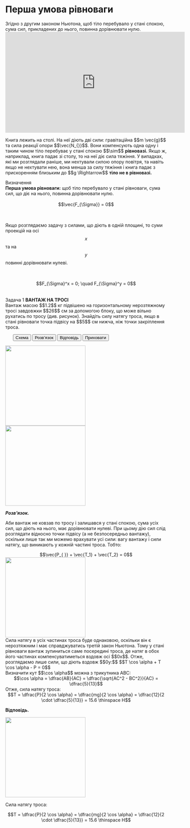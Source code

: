 #  Перша умова рiвноваги

<div class="space">Згiдно з другим законом Ньютона, щоб тiло перебувало у станi спокою, сума сил, прикладених до нього, повинна дорiвнювати нулю.</div>

<div class="space"><div class="fluidMedia">
<iframe width="560" height="315" src="https://www.youtube.com/embed/4MVRI6LDhg4" frameborder="0" allowfullscreen></iframe>
</div>
<div class="popup">
</div></div>

<p class="p3"><div class="space">Книга лежить на столi. На неї дiють двi сили: гравiтацiйна $$m \vec{g}$$ та сила реакцiї опори $$\vec{N_{}}$$. Вони компенсують одна одну i таким чином тiло перебуває у стані спокою $$\sim$$ <b>рiвновазi.</b> Якщо ж, наприклад, книга падає зi столу, то на неї дiє сила тяжiння. У випадках, якi ми розглядали ранiше, ми нехтували силою опору повiтря, та навiть якщо не нехтувати нею, вона менша за силу тяжiння i книга падає з прискоренням близьким до $$g \Rightarrow$$ <b>тiло не в рiвновазi.</b></div></p>

<div class="eoz-wrap">
<span class="eoz">Визначення</span>
<div class="eoz-text">
<b>Перша умова рiвноваги:</b> щоб тiло перебувало у станi рiвноваги, сума сил, що дiє на нього, повинна дорiвнювати нулю.
<br>
<br>

<div align="center">$$\vec{F_{\Sigma}} = 0$$</div>

<br>
<br>

Якщо розглядаємо задачу з силами, що дiють в однiй площинi, то суми проекцiй на осі $$x$$ та на $$y$$ повиннi дорiвнювати нулеві.

<br>
<br>

<div align="center">$$F_{\Sigma}^x = 0; \quad F_{\Sigma}^y = 0$$</div>
<br>
</div>
</div>

<br>

<div class="space">
<div class="task-wrap">
<span class="task">Задача 1</span> <b>ВАНТАЖ НА ТРОСI</b>
<div class="task-text">
<div class="space">Вантаж масою $$1.2$$ кг пiдвiшено на горизонтальному нерозтяжному тросi завдовжки $$26$$ см за допомогою блоку, що може вiльно рухатись по тросу (див. рисунок). Знайдiть силу натягу троса, якщо в станi рiвноваги точка пiдвiсу на $$5$$ см нижча, нiж точки закрiплення троса.</div>
<p>
<ul class="nav-tab" id="mytab">
<button class="btn" data-target="#plot" data-toggle="pill">Схема</button>
<button class="btn" data-target="#decision" data-toggle="pill">Розв’язок</button>
<button class="btn" data-target="#answer" data-toggle="pill">Вiдповiдь</button>
<button class="btn" data-target="#hide" data-toggle="pill">Приховати</button>
</ul>
<div id="mytab" class="tab-content">
  <div class="tab-pane" id="plot">
<div class="space"><img class="image" width="250"  src="https://rawgit.com/chudaol/ed-era-book-physics/master/images/chapter_6/16.png"></div>
  </div>
  <div class="tab-pane" id="decision">
<div class="space"><img class="image" width="250"  src="https://rawgit.com/chudaol/ed-era-book-physics/master/images/chapter_6/16.png"></div>
<p><b><i>Розв’язок.</i> </b> </p>
<p>Аби вантаж не ковзав по тросу i залишався у станi спокою, сума усiх сил, що дiють на нього, має дорiвнювати нулеві. При цьому дiю сил слiд розглядати вiдносно точки пiдвiсу (а не безпосередньо вантажу), оскiльки лише так ми можемо врахувати усi сили: вагу вантажу i сили натягу, що виникають у кожнiй частинi троса. Тобто:</p>

<div class="space" align="center">$$\vec{P_{ }} + \vec{T_1} + \vec{T_2} = 0$$</div>

<div class="space"><img class="image" width="250"  src="https://rawgit.com/chudaol/ed-era-book-physics/master/images/chapter_6/17.png"></div>

<div class="space">Сила натягу в усiх частинах троса буде однаковою, оскiльки вiн є нерозтяжним i має справджуватись третій закон Ньютона. Тому у станi рiвноваги вантаж зупиниться саме посерединi троса, де натяг в обох його частинах компенсуватиметься вздовж осi $$0x$$. Отже, розглядаємо лише сили, що дiють вздовж $$0y:$$ $$T \cos \alpha + T \cos \alpha - P = 0$$</div>

<div class="space">Визначити кут $$\cos \alpha$$ можна з трикутника ABC:</div>

<div class="space" align="center">$$\cos \alpha = \dfrac{AB}{AC} = \dfrac{\sqrt{AC^2 - BC^2}}{AC} = \dfrac{5}{13}$$</div>

<div class="space">Отже, сила натягу троса:

<div class="space" align="center">$$T = \dfrac{P}{2 \cos \alpha} = \dfrac{mg}{2 \cos \alpha} = \dfrac{12}{2 \cdot \dfrac{5}{13}} = 15.6 \thinspace H$$</div>
  </div>
  </div>
  <div class="tab-pane" id="answer"><p><b>Вiдповiдь.</b> </p>
<div class="space"><img class="image" width="250"  src="https://rawgit.com/chudaol/ed-era-book-physics/master/images/chapter_6/16.png"></div>
<p>Cила натягу троса:</p>
<div class="space" align="center">$$T = \dfrac{P}{2 \cos \alpha} = \dfrac{mg}{2 \cos \alpha} = \dfrac{12}{2 \cdot \dfrac{5}{13}} = 15.6 \thinspace H$$</div>
  </div>
  <div class="tab-pane" id="hide"></div>
</div>
</p>

</div>

</div>
</div>
<div class="space"></div>

